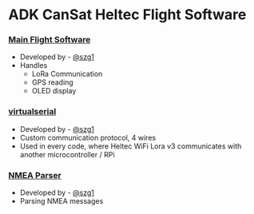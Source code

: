 # ADK CanSat Heltec Flight Software

### [Main Flight Software](adcansat_flightsoftware_heltec.ino)
 - Developed by - [@szg1](https://www.github.com/szg1) 
 - Handles
   - LoRa Communication
   - GPS reading
   - OLED display


### [virtualserial](virtualserial.cpp)
 - Developed by - [@szg1](https://www.github.com/szg1) 
 - Custom communication protocol, 4 wires
 - Used in every code, where Heltec WiFi Lora v3 communicates with another microcontroller / RPi

### [NMEA Parser](nmea_parser.cpp)
 - Developed by - [@szg1](https://www.github.com/szg1) 
 - Parsing NMEA messages
 
